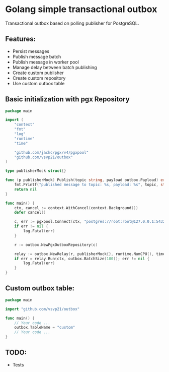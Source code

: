 # Golang simple transactional outbox

Transactional outbox based on polling publisher for PostgreSQL.

## Features:

* Persist messages
* Publish message batch
* Publish message in worker pool
* Manage delay between batch publishing
* Create custom publisher
* Create custom repository
* Use custom outbox table

## Basic initialization with pgx Repository

```go
package main

import (
	"context"
	"fmt"
	"log"
	"runtime"
	"time"

	"github.com/jackc/pgx/v4/pgxpool"
	"github.com/vsvp21/outbox"
)

type publisherMock struct{}

func (p publisherMock) Publish(topic string, payload outbox.Payload) error {
	fmt.Printf("published message to topic: %s, payload: %s", topic, string(payload.Data))
	return nil
}

func main() {
	ctx, cancel := context.WithCancel(context.Background())
	defer cancel()

	c, err := pgxpool.Connect(ctx, "postgres://root:root@127.0.0.1:5432/db_name")
	if err != nil {
		log.Fatal(err)
	}

	r := outbox.NewPgxOutboxRepository(c)

	relay := outbox.NewRelay(r, publisherMock{}, runtime.NumCPU(), time.Second)
	if err = relay.Run(ctx, outbox.BatchSize(100)); err != nil {
		log.Fatal(err)
	}
}
```
## Custom outbox table:

```go
package main

import "github.com/vsvp21/outbox"

func main() {
	// Your code ...
	outbox.TableName = "custom"
	// Your code ...
}
```

## TODO:

* Tests
